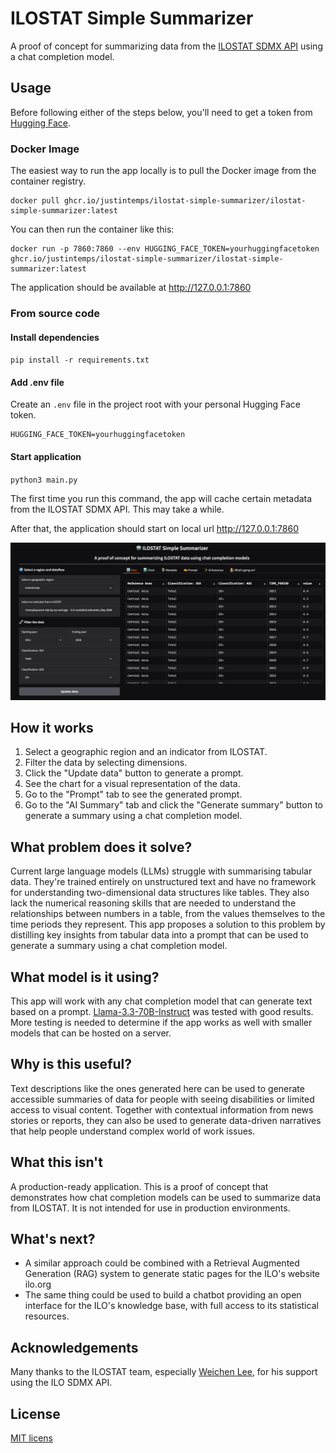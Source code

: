# ILOSTAT Simple Summarizer

A proof of concept for summarizing data from the [ILOSTAT SDMX API](https://ilostat.ilo.org/resources/sdmx-tools/) using a chat completion model.

## Usage

Before following either of the steps below, you'll need to get a token from [Hugging Face](https://huggingface.co/).

### Docker Image

The easiest way to run the app locally is to pull the Docker image from the container registry.

```
docker pull ghcr.io/justintemps/ilostat-simple-summarizer/ilostat-simple-summarizer:latest
```

You can then run the container like this:

```
docker run -p 7860:7860 --env HUGGING_FACE_TOKEN=yourhuggingfacetoken ghcr.io/justintemps/ilostat-simple-summarizer/ilostat-simple-summarizer:latest
```

The application should be available at http://127.0.0.1:7860

### From source code

#### Install dependencies

`pip install -r requirements.txt`

#### Add .env file

Create an `.env` file in the project root with your personal Hugging Face token.

```
HUGGING_FACE_TOKEN=yourhuggingfacetoken
```

#### Start application

`python3 main.py`

The first time you run this command, the app will cache certain metadata from the ILOSTAT SDMX API. This may take a while.

After that, the application should start on local url http://127.0.0.1:7860

![A screenshot of the ILOSTAT Simple Summarizer](./screenshot.png)

## How it works

1. Select a geographic region and an indicator from ILOSTAT.
2. Filter the data by selecting dimensions.
3. Click the "Update data" button to generate a prompt.
4. See the chart for a visual representation of the data.
5. Go to the "Prompt" tab to see the generated prompt.
6. Go to the "AI Summary" tab and click the "Generate summary" button to generate a summary using a chat completion model.

## What problem does it solve?

Current large language models (LLMs) struggle with summarising tabular data. They're trained entirely on unstructured text and have no framework for understanding two-dimensional data structures like tables. They also lack the numerical reasoning skills that are needed to understand the relationships between numbers in a table, from the values themselves to the time periods they represent. This app proposes a solution to this problem by distilling key insights from tabular data into a prompt that can be used to generate a summary using a chat completion model.

## What model is it using?

This app will work with any chat completion model that can generate text based on a prompt. [Llama-3.3-70B-Instruct](https://huggingface.co/meta-llama/Llama-3.3-70B-Instruct) was tested with good results. More testing is needed to determine if the app works as well with smaller models that can be hosted on a server.

## Why is this useful?

Text descriptions like the ones generated here can be used to generate accessible summaries of data for people with seeing disabilities or limited access to visual content. Together with contextual information from news stories or reports, they can also be used to generate data-driven narratives that help people understand complex world of work issues.

## What this isn't

A production-ready application. This is a proof of concept that demonstrates how chat completion models can be used to summarize data from ILOSTAT. It is not intended for use in production environments.

## What's next?

- A similar approach could be combined with a Retrieval Augmented Generation (RAG) system to generate static pages for the ILO's website ilo.org
- The same thing could be used to build a chatbot providing an open interface for the ILO's knowledge base, with full access to its statistical resources.

## Acknowledgements

Many thanks to the ILOSTAT team, especially [Weichen Lee](https://github.com/wc-lei), for his support using the ILO SDMX API.

## License

[MIT licens](./LICENSE)
